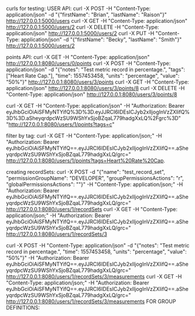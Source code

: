 curls for testing:
USER API:
curl -X POST -H "Content-Type: application/json" -d "{\"firstName\": \"Brian\", \"lastName\": \"Raison\"}" http://127.0.0.1:5000/users
curl -X GET -H "Content-Type: application/json" http://127.0.0.1:5000/users/2
curl -X DELETE -H "Content-Type: application/json" http://127.0.0.1:5000/users/2
curl -X PUT -H "Content-Type: application/json" -d "{\"firstName\": \"Becky\", \"lastName\": \"Smith\"}" http://127.0.0.1:5000/users/2

points API:
curl -X GET -H "Content-Type: application/json" http://127.0.0.1:8080/users/0/points
curl -X POST -H "Content-Type: application/json" -d "{\"notes\": \"Test metric record in percentage.\", \"tags\": [\"Heart Rate Cap.\"], \"time\": 1557453458, \"units\": \"percentage\", \"value\": \"50%\"}" http://127.0.0.1:8080/users/3/points
curl -X GET -H "Content-Type: application/json" http://127.0.0.1:8080/users/3/points/8
curl -X DELETE -H "Content-Type: application/json" http://127.0.0.1:8080/users/3/points/8


curl -X GET -H "Content-Type: application/json" -H "Authorization: Bearer eyJhbGciOiAiSFMyNTYifQ%3D%3D.eyJJRCI6IDEsICJyb2xlIjogInVzZXIifQ%3D%3D.aSheyqrdpcWzSU9WShYxSjoBZqaL779hadgXxLQ%2Fgrc%3D" "http://127.0.0.1:8080/users/1/points?tags=c"


filter by tag:
curl -X GET -H "Content-Type: application/json;" -H "Authorization: Bearer eyJhbGciOiAiSFMyNTYifQ==.eyJJRCI6IDEsICJyb2xlIjogInVzZXIifQ==.aSheyqrdpcWzSU9WShYxSjoBZqaL779hadgXxLQ/grc=" http://127.0.0.1:8080/users/1/points?tags=Heart%20Rate%20Cap.


creating recordSets:
curl -X POST -d "{\"name\": \"test_record_set\", \"permissionGroupName\": \"DEVELOPER\", \"groupPermissionsActions\": \"r\", \"globalPermissionsActions\": \"\"}" -H "Content-Type: application/json;" -H "Authorization: Bearer eyJhbGciOiAiSFMyNTYifQ==.eyJJRCI6IDEsICJyb2xlIjogInVzZXIifQ==.aSheyqrdpcWzSU9WShYxSjoBZqaL779hadgXxLQ/grc=" http://127.0.0.1:8080/users/1/recordSets
curl -X GET -H "Content-Type: application/json;" -H "Authorization: Bearer eyJhbGciOiAiSFMyNTYifQ==.eyJJRCI6IDEsICJyb2xlIjogInVzZXIifQ==.aSheyqrdpcWzSU9WShYxSjoBZqaL779hadgXxLQ/grc=" http://127.0.0.1:8080/users/1/recordSets/3


curl -X POST -H "Content-Type: application/json" -d "{\"notes\": \"Test metric record in percentage.\", \"time\": 1557453458, \"units\": \"percentage\", \"value\": \"50%\"}" -H "Authorization: Bearer eyJhbGciOiAiSFMyNTYifQ==.eyJJRCI6IDEsICJyb2xlIjogInVzZXIifQ==.aSheyqrdpcWzSU9WShYxSjoBZqaL779hadgXxLQ/grc=" http://127.0.0.1:8080/users/1/recordSets/3/measurements
curl -X GET -H "Content-Type: application/json;" -H "Authorization: Bearer eyJhbGciOiAiSFMyNTYifQ==.eyJJRCI6IDEsICJyb2xlIjogInVzZXIifQ==.aSheyqrdpcWzSU9WShYxSjoBZqaL779hadgXxLQ/grc=" http://127.0.0.1:8080/users/1/recordSets/3/measurements
FOR GROUP DEFINITIONS: